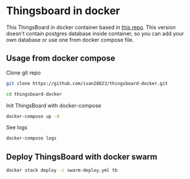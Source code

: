 # Thingsboard in docker

This ThingsBoard in docker container based in [this repo](https://hub.docker.com/r/thingsboard/tb-postgres).
This version doesn't contain postgres database inside container, so you can add your own database or use one from docker compose file.

## Usage from docker compose

Clone git repo
```sh
git clone https://github.com/ivan28823/thingsboard-docker.git

cd thingsboard-docker
```

Init ThingsBoard with docker-compose
```sh
docker-compose up -d 
```

See logs
```sh
docker-compose logs
```

## Deploy ThingsBoard with docker swarm
```sh
docker stack deploy -c swarm-deploy.yml tb
```


